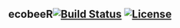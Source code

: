 ## ecobeeR[![Build Status](https://api.travis-ci.org/mikebirdgeneau/ecobeeR.svg)](https://api.travis-ci.org/mikebirdgeneau/ecobeeR)  [![License](http://img.shields.io/badge/license-GPL%20%28%3E=%202%29-brightgreen.svg?style=flat)](http://www.gnu.org/licenses/gpl-2.0.html)
